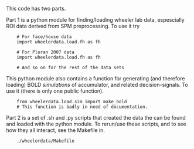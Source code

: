 This code has two parts.  

Part 1 is a python module for finding/loading wheeler lab data, espescially ROI data derived from SPM preprocessing.  To use it try

        # For face/house data
        import wheelerdata.load.fh as fh  

        # For Ploran 2007 data
        import wheelerdata.load.fh as fh

        # And so on for the rest of the data sets

This python module also contains a function for generating (and therefore loading) BOLD *simulations* of accumulator, and related decision-signals.  To use it (there is only one public function).

        from wheelerdata.load.sim import make_bold
        # This function is badly in need of documentation.

Part 2 is a set of .sh and .py scripts that created the data the can be found and loaded with the python module.  To rerun/use these scripts, and to see how they all interact, see the Makefile in.
        
        ./wheelerdata/Makefile
